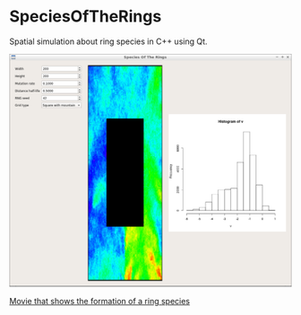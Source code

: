# SpeciesOfTheRings

Spatial simulation about ring species in C++ using Qt.

![SpeciesOfTheRings v2.0](Screenshots/SpeciesOfTheRings_2_0.png)

[Movie that shows the formation of a ring species](SpeciesOfTheRings42.ogv)
